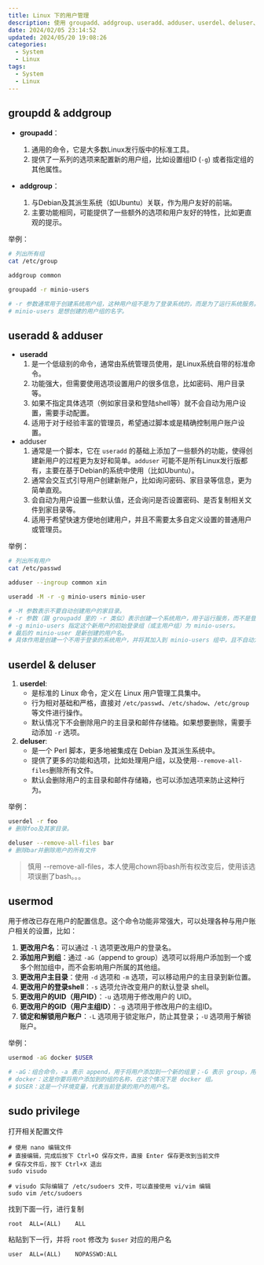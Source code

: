 ```yaml
---
title: Linux 下的用户管理
description: 使用 groupadd、addgroup、useradd、adduser、userdel、deluser、usermod 等命令进行用户管理。
date: 2024/02/05 23:14:52
updated: 2024/05/20 19:08:26
categories:
  - System
  - Linux
tags:
  - System
  - Linux
---
```


## groupdd & addgroup

-   **groupadd**：
    1.   通用的命令，它是大多数Linux发行版中的标准工具。
    2.   提供了一系列的选项来配置新的用户组，比如设置组ID (`-g`) 或者指定组的其他属性。

-   **addgroup**：
    1.   与Debian及其派生系统（如Ubuntu）关联，作为用户友好的前端。
    2.   主要功能相同，可能提供了一些额外的选项和用户友好的特性，比如更直观的提示。

举例：

```sh
# 列出所有组
cat /etc/group

addgroup common

groupadd -r minio-users

# -r 参数通常用于创建系统用户组，这种用户组不是为了登录系统的，而是为了运行系统服务。
# minio-users 是想创建的用户组的名字。
```

## useradd & adduser

-   **useradd**
    1.   是一个低级别的命令，通常由系统管理员使用，是Linux系统自带的标准命令。
    2.   功能强大，但需要使用选项设置用户的很多信息，比如密码、用户目录等。
    3.   如果不指定具体选项（例如家目录和登陆shell等）就不会自动为用户设置，需要手动配置。
    4.   适用于对于经验丰富的管理员，希望通过脚本或是精确控制用户账户设置。
-   adduser
    1.   通常是一个脚本，它在 `useradd` 的基础上添加了一些额外的功能，使得创建新用户的过程更为友好和简单。`adduser` 可能不是所有Linux发行版都有，主要在基于Debian的系统中使用（比如Ubuntu）。
    2.   通常会交互式引导用户创建新账户，比如询问密码、家目录等信息，更为简单直观。
    3.   会自动为用户设置一些默认值，还会询问是否设置密码、是否复制相关文件到家目录等。
    4.   适用于希望快速方便地创建用户，并且不需要太多自定义设置的普通用户或管理员。

举例：

```sh
# 列出所有用户
cat /etc/passwd

adduser --ingroup common xin

useradd -M -r -g minio-users minio-user

# -M 参数表示不要自动创建用户的家目录。
# -r 参数（跟 groupadd 里的 -r 类似）表示创建一个系统用户，用于运行服务，而不是登录系统。
# -g minio-users 指定这个新用户的初始登录组（或主用户组）为 minio-users。
# 最后的 minio-user 是新创建的用户名。
# 具体作用是创建一个不用于登录的系统用户，并将其加入到 minio-users 组中，且不自动为其创建家目录。
```

## userdel & deluser

1.  **userdel**:
    -   是标准的 Linux 命令，定义在 Linux 用户管理工具集中。
    -   行为相对基础和严格，直接对 `/etc/passwd`、`/etc/shadow`、`/etc/group` 等文件进行操作。
    -   默认情况下不会删除用户的主目录和邮件存储箱。如果想要删除，需要手动添加 `-r` 选项。
2.  **deluser**:
    -   是一个 Perl 脚本，更多地被集成在 Debian 及其派生系统中。
    -   提供了更多的功能和选项，比如处理用户组，以及使用`--remove-all-files`删除所有文件。
    -   默认会删除用户的主目录和邮件存储箱，也可以添加选项来防止这种行为。

举例：

```sh
userdel -r foo
# 删除foo及其家目录。

deluser --remove-all-files bar
# 删除bar并删除用户的所有文件
```

>   慎用 --remove-all-files，本人使用chown将bash所有权改变后，使用该选项误删了bash。。。

## usermod

用于修改已存在用户的配置信息。这个命令功能非常强大，可以处理各种与用户账户相关的设置，比如：

1.  **更改用户名**：可以通过 `-l` 选项更改用户的登录名。
2.  **添加用户到组**：通过 `-aG`（append to group）选项可以将用户添加到一个或多个附加组中，而不会影响用户所属的其他组。
3.  **更改用户主目录**：使用 `-d` 选项和 `-m` 选项，可以移动用户的主目录到新位置。
4.  **更改用户的登录shell**：`-s` 选项允许改变用户的默认登录 shell。
5.  **更改用户的UID（用户ID）**：`-u` 选项用于修改用户的 UID。
6.  **更改用户的GID（用户主组ID）**：`-g` 选项用于修改用户的主组ID。
7.  **锁定和解锁用户账户**：`-L` 选项用于锁定账户，防止其登录；`-U` 选项用于解锁账户。

举例：

```sh
usermod -aG docker $USER

# -aG：组合命令，-a 表示 append，用于将用户添加到一个新的组里；-G 表示 group，用于指定组名。
# docker：这是你要将用户添加到的组的名称，在这个情况下是 docker 组。
# $USER：这是一个环境变量，代表当前登录的用户的用户名。
```

## sudo privilege

打开相关配置文件

```shell
# 使用 nano 编辑文件
# 直接编辑，完成后按下 Ctrl+O 保存文件，直接 Enter 保存更改到当前文件
# 保存文件后，按下 Ctrl+X 退出
sudo visudo

# visudo 实际编辑了 /etc/sudoers 文件，可以直接使用 vi/vim 编辑
sudo vim /etc/sudoers
```

找到下面一行，进行复制

```shell
root  ALL=(ALL)    ALL
```

粘贴到下一行，并将 `root` 修改为 `$user` 对应的用户名

```shell
user  ALL=(ALL)    NOPASSWD:ALL
```
